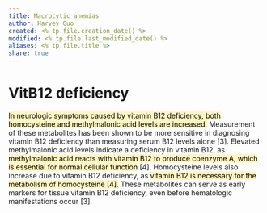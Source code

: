 ```yaml
---
title: Macrocytic anemias
author: Harvey Guo
created: <% tp.file.creation_date() %>
modified: <% tp.file.last_modified_date() %>
aliases: <% tp.file.title %>
share: true
---
```

# VitB12 deficiency
<mark style="background: #FFF3A3A6;">In neurologic symptoms caused by vitamin B12 deficiency, both homocysteine and methylmalonic acid levels are increased.</mark> Measurement of these metabolites has been shown to be more sensitive in diagnosing vitamin B12 deficiency than measuring serum B12 levels alone [3]. Elevated methylmalonic acid levels indicate a deficiency in vitamin B12, as <mark style="background: #FFF3A3A6;">methylmalonic acid reacts with vitamin B12 to produce coenzyme A, which is essential for normal cellular function</mark> [4]. Homocysteine levels also increase due to vitamin B12 deficiency, as <mark style="background: #FFF3A3A6;">vitamin B12 is necessary for the metabolism of homocysteine [4].</mark> These metabolites can serve as early markers for tissue vitamin B12 deficiency, even before hematologic manifestations occur [3].